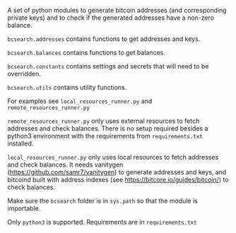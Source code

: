 A set of python modules to generate bitcoin addresses (and corresponding
private keys) and to check if the generated addresses have a non-zero balance.


`bcsearch.addresses` contains functions to get addresses and keys.

`bcsearch.balances` contains functions to get balances.

`bcsearch.constants` contains settings and secrets that will
need to be overridden.

`bcsearch.utils` contains utility functions.

For examples see `local_resources_runner.py` and `remote_resources_runner.py`

`remote_resources_runner.py` only uses external resources to fetch addresses
and check balances. There is no setup required besides a python3 environment
with the requirements from `requirements.txt` installed.

`local_resources_runner.py` only uses local resources to fetch addresses
and check balances. It needs vanitygen (https://github.com/samr7/vanitygen)
to generate addresses and keys, and bitcoind built with address indexes
(see https://bitcore.io/guides/bitcoin/) to check balances.


Make sure the `bcsearch` folder is in `sys.path` so that the module is
importable.


Only `python3` is supported. Requirements are in `requirements.txt`
